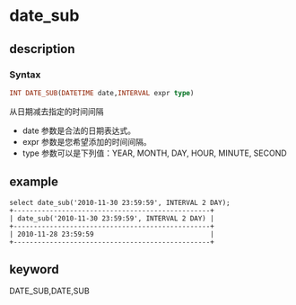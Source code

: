 # date_sub

## description

### Syntax

```Haskell
INT DATE_SUB(DATETIME date,INTERVAL expr type)
```

从日期减去指定的时间间隔

* date 参数是合法的日期表达式。
* expr 参数是您希望添加的时间间隔。
* type 参数可以是下列值：YEAR, MONTH, DAY, HOUR, MINUTE, SECOND

## example

```Plain Text
select date_sub('2010-11-30 23:59:59', INTERVAL 2 DAY);
+-------------------------------------------------+
| date_sub('2010-11-30 23:59:59', INTERVAL 2 DAY) |
+-------------------------------------------------+
| 2010-11-28 23:59:59                             |
+-------------------------------------------------+
```

## keyword

DATE_SUB,DATE,SUB
